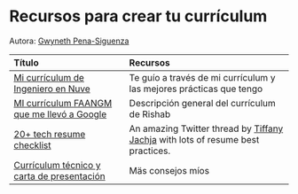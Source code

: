 # Recursos para crear tu currículum

Autora: [Gwyneth Pena-Siguenza](https://twitter.com/madebygps)

| Título                                                                                    | Recursos                                                                                                             |
| :---------------------------------------------------------------------------------------- | :------------------------------------------------------------------------------------------------------------------- |
| [Mi currículum de Ingeniero en Nuve](https://youtu.be/HiKQHDUUmTI)                        | Te guío a través de mi currículum y las mejores prácticas que tengo                                                  |
| [MI currículum FAANGM que me llevó a Google](https://youtu.be/LEbqEwhsRWE)                | Descripción general del currículum de Rishab                                                                         |
| [20+ tech resume checklist](https://twitter.com/TiffanyJachja/status/1528081140422266887) | An amazing Twitter thread by [Tiffany Jachja](https://twitter.com/TiffanyJachja) with lots of resume best practices. |
| [Currículum técnico y carta de presentación](https://youtu.be/yTfrEpeBjAs)                | Mäs consejos míos                                                                                                    |
